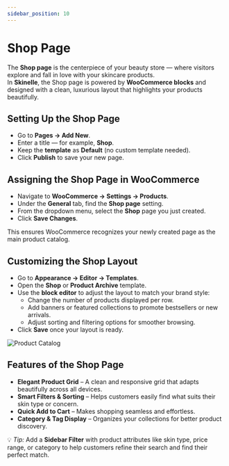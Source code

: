 ```yaml
---
sidebar_position: 10
---
```


# Shop Page

The **Shop page** is the centerpiece of your beauty store — where visitors explore and fall in love with your skincare products.  
In **Skinelle**, the Shop page is powered by **WooCommerce blocks** and designed with a clean, luxurious layout that highlights your products beautifully.


## Setting Up the Shop Page

* Go to **Pages → Add New**.  
* Enter a title — for example, **Shop**.  
* Keep the **template** as **Default** (no custom template needed).  
* Click **Publish** to save your new page.  


## Assigning the Shop Page in WooCommerce

* Navigate to **WooCommerce → Settings → Products**.  
* Under the **General** tab, find the **Shop page** setting.  
* From the dropdown menu, select the **Shop** page you just created.  
* Click **Save Changes**.  

This ensures WooCommerce recognizes your newly created page as the main product catalog.  

## Customizing the Shop Layout

* Go to **Appearance → Editor → Templates**.  
* Open the **Shop** or **Product Archive** template.  
* Use the **block editor** to adjust the layout to match your brand style:  
    * Change the number of products displayed per row.  
    * Add banners or featured collections to promote bestsellers or new arrivals.  
    * Adjust sorting and filtering options for smoother browsing.  
* Click **Save** once your layout is ready.  

![Product Catalog](/img/product-catalog.webp)


## Features of the Shop Page

* **Elegant Product Grid** – A clean and responsive grid that adapts beautifully across all devices.  
* **Smart Filters & Sorting** – Helps customers easily find what suits their skin type or concern.  
* **Quick Add to Cart** – Makes shopping seamless and effortless.  
* **Category & Tag Display** – Organizes your collections for better product discovery.  

💡 *Tip:* Add a **Sidebar Filter** with product attributes like skin type, price range, or category to help customers refine their search and find their perfect match.